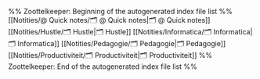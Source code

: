 %% Zoottelkeeper: Beginning of the autogenerated index file list  %%
 [[Notities/@ Quick notes/🗂️ @ Quick notes|🗂️ @ Quick notes]]
 [[Notities/Hustle/🗂️ Hustle|🗂️ Hustle]]
 [[Notities/Informatica/🗂️ Informatica|🗂️ Informatica]]
 [[Notities/Pedagogie/🗂️ Pedagogie|🗂️ Pedagogie]]
 [[Notities/Productiviteit/🗂️ Productiviteit|🗂️ Productiviteit]]
%% Zoottelkeeper: End of the autogenerated index file list  %%
